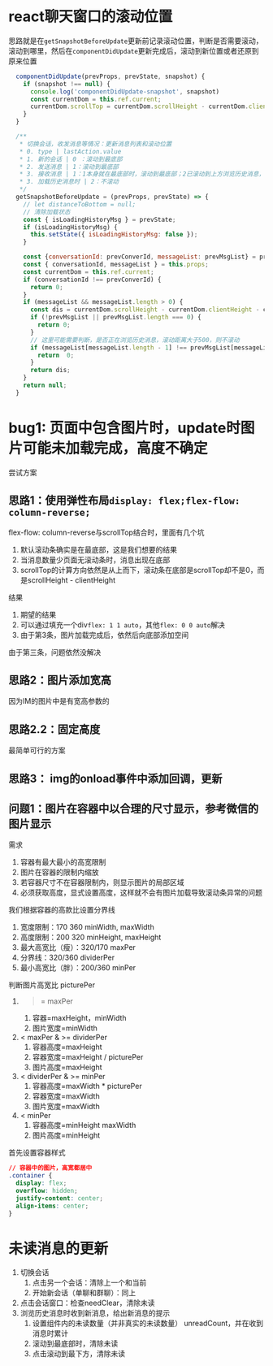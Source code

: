 # react聊天窗口的滚动位置
思路就是在`getSnapshotBeforeUpdate`更新前记录滚动位置，判断是否需要滚动，滚动到哪里，然后在`componentDidUpdate`更新完成后，滚动到新位置或者还原到原来位置
```js
  componentDidUpdate(prevProps, prevState, snapshot) {
    if (snapshot !== null) {
      console.log('componentDidUpdate-snapshot', snapshot)
      const currentDom = this.ref.current;
      currentDom.scrollTop = currentDom.scrollHeight - currentDom.clientHeight - snapshot;
    }
  }

  /**
   * 切换会话，收发消息等情况：更新消息列表和滚动位置
   * 0. type | lastAction.value
   * 1. 新的会话 | 0 ：滚动到最底部
   * 2. 发送消息 | 1：滚动到最底部
   * 3. 接收消息 | 1：1本身就在最底部时，滚动到最底部；2已滚动到上方浏览历史消息，给出有新消息的提示，点击滚动到最底部
   * 3. 加载历史消息时 | 2：不滚动
   */
  getSnapshotBeforeUpdate = (prevProps, prevState) => {
    // let distanceToBottom = null;
    // 清除加载状态
    const { isLoadingHistoryMsg } = prevState;
    if (isLoadingHistoryMsg) {
      this.setState({ isLoadingHistoryMsg: false });
    }

    const {conversationId: prevConverId, messageList: prevMsgList} = prevProps;
    const { conversationId, messageList } = this.props;
    const currentDom = this.ref.current;
    if (conversationId !== prevConverId) {
      return 0;
    }
    if (messageList && messageList.length > 0) {
      const dis = currentDom.scrollHeight - currentDom.clientHeight - currentDom.scrollTop;
      if (!prevMsgList || prevMsgList.length === 0) {
        return 0;
      }
      // 这里可能需要判断，是否正在浏览历史消息，滚动距离大于500，则不滚动
      if (messageList[messageList.length - 1] !== prevMsgList[messageList.length - 1] && dis < 500) {
        return  0;
      }
      return dis;
    }
    return null;
  }
```

# bug1: 页面中包含图片时，update时图片可能未加载完成，高度不确定
尝试方案


## 思路1：使用弹性布局`display: flex;flex-flow: column-reverse;`
flex-flow: column-reverse与scrollTop结合时，里面有几个坑
1. 默认滚动条确实是在最底部，这是我们想要的结果
2. 当消息数量少页面无滚动条时，消息出现在底部
3. scrollTop的计算方向依然是从上而下，滚动条在底部是scrollTop却不是0，而是scrollHeight - clientHeight

结果
1. 期望的结果
2. 可以通过填充一个div`flex: 1 1 auto`，其他`flex: 0 0 auto`解决
3. 由于第3条，图片加载完成后，依然后向底部添加空间

由于第三条，问题依然没解决

## 思路2：图片添加宽高
因为IM的图片中是有宽高参数的
## 思路2.2：固定高度
最简单可行的方案

## 思路3： img的onload事件中添加回调，更新

## 问题1：图片在容器中以合理的尺寸显示，参考微信的图片显示
需求
1. 容器有最大最小的高宽限制
2. 图片在容器的限制内缩放
3. 若容器尺寸不在容器限制内，则显示图片的局部区域
4. 必须获取高度，显式设置高度，这样就不会有图片加载导致滚动条异常的问题

我们根据容器的高款比设置分界线
1. 宽度限制：170 360 minWidth, maxWidth
2. 高度限制：200 320 minHeight, maxHeight
3. 最大高宽比（瘦）：320/170 maxPer
4. 分界线：320/360 dividerPer
4. 最小高宽比（胖）：200/360 minPer

判断图片高宽比 picturePer
1. >= maxPer
    1. 容器=maxHeight，minWidth
    2. 图片宽度=minWidth
    <!-- 3. 图片高度=minWidth * picturePer -->
2. < maxPer & >= dividerPer
    1. 容器高度=maxHeight
    2. 容器宽度=maxHeight / picturePer
    3. 图片高度=maxHeight
    <!-- 4. 图片宽度=maxHeight / picturePer -->
3. < dividerPer & >= minPer
    1. 容器高度=maxWidth * picturePer
    2. 容器宽度=maxWidth
    3. 图片宽度=maxWidth
    <!-- 4. 图片宽度=maxHeight / picturePer -->
4. < minPer
    1. 容器高度=minHeight maxWidth
    2. 图片高度=minHeight
    <!-- 3. 图片宽度=minHeight / picturePer -->

首先设置容器样式
```css
// 容器中的图片，高宽都居中
.container {
  display: flex;
  overflow: hidden;
  justify-content: center;
  align-items: center;
}
```

# 未读消息的更新

1. 切换会话
    1. 点击另一个会话：清除上一个和当前
    2. 开始新会话（单聊和群聊）：同上
2. 点击会话窗口：检查needClear，清除未读
3. 浏览历史消息时收到新消息，给出新消息的提示
    1. 设置组件内的未读数量（并非真实的未读数量） unreadCount，并在收到消息时累计
    2. 滚动到最底部时，清除未读
    3. 点击滚动到最下方，清除未读

